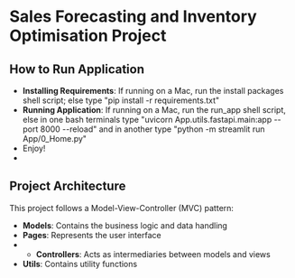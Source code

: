 # Sales Forecasting and Inventory Optimisation Project

## How to Run Application
- **Installing Requirements**: If running on a Mac, run the install packages shell script; else type "pip install -r requirements.txt" 
- **Running Application**: If running on a Mac, run the run_app shell script, else in one bash terminals type "uvicorn App.utils.fastapi.main:app --port 8000 --reload" and in another type "python -m streamlit run App/0_Home.py"
- Enjoy!
- 
## Project Architecture

This project follows a Model-View-Controller (MVC) pattern:

- **Models**: Contains the business logic and data handling
- **Pages**: Represents the user interface
- - **Controllers**: Acts as intermediaries between models and views
- **Utils**: Contains utility functions


